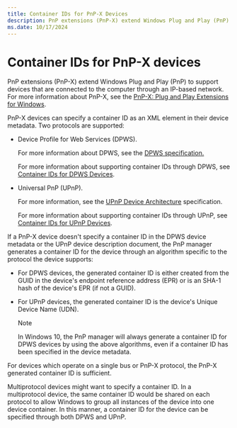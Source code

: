 ```yaml
---
title: Container IDs for PnP-X Devices
description: PnP extensions (PnP-X) extend Windows Plug and Play (PnP) to support devices that are connected to the computer through an IP-based network.
ms.date: 10/17/2024
---
```


# Container IDs for PnP-X devices

PnP extensions (PnP-X) extend Windows Plug and Play (PnP) to support devices that are connected to the computer through an IP-based network. For more information about PnP-X, see the [PnP-X: Plug and Play Extensions for Windows](https://download.microsoft.com/download/a/f/7/af7777e5-7dcd-4800-8a0a-b18336565f5b/PnPX-spec.doc).

PnP-X devices can specify a container ID as an XML element in their device metadata. Two protocols are supported:

- Device Profile for Web Services (DPWS).

   For more information about DPWS, see the [DPWS specification.](https://go.microsoft.com/fwlink/p/?linkid=142400)

   For more information about supporting container IDs through DPWS, see [Container IDs for DPWS Devices](container-ids-for-dpws-devices.md).

- Universal PnP (UPnP).

   For more information, see the [UPnP Device Architecture](https://openconnectivity.org/developer/specifications/upnp-resources/upnp/#architectural) specification.

   For more information about supporting container IDs through UPnP, see [Container IDs for UPnP Devices](container-ids-for-upnp-devices.md).

If a PnP-X device doesn't specify a container ID in the DPWS device metadata or the UPnP device description document, the PnP manager generates a container ID for the device through an algorithm specific to the protocol the device supports:

- For DPWS devices, the generated container ID is either created from the GUID in the device's endpoint reference address (EPR) or is an SHA-1 hash of the device's EPR (if not a GUID).
- For UPnP devices, the generated container ID is the device's Unique Device Name (UDN).

   > [!NOTE]
   > In Windows 10, the PnP manager will always generate a container ID for DPWS devices by using the above algorithms, even if a container ID has been specified in the device metadata.

For devices which operate on a single bus or PnP-X protocol, the PnP-X generated container ID is sufficient.

Multiprotocol devices might want to specify a container ID. In a multiprotocol device, the same container ID would be shared on each protocol to allow Windows to group all instances of the device into one device container. In this manner, a container ID for the device can be specified through both DPWS and UPnP.
